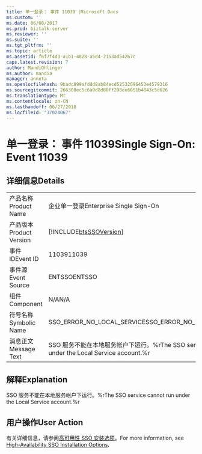 ```yaml
---
title: 单一登录： 事件 11039 |Microsoft Docs
ms.custom: ''
ms.date: 06/08/2017
ms.prod: biztalk-server
ms.reviewer: ''
ms.suite: ''
ms.tgt_pltfrm: ''
ms.topic: article
ms.assetid: f6f7f4d3-a1b1-4828-a5d4-2153ad54267c
caps.latest.revision: 7
author: MandiOhlinger
ms.author: mandia
manager: anneta
ms.openlocfilehash: 9badc899afddd8ab84ecd52532096453e4579316
ms.sourcegitcommit: 266308ec5c6a9d8d80ff298ee6051b4843c5d626
ms.translationtype: MT
ms.contentlocale: zh-CN
ms.lasthandoff: 06/27/2018
ms.locfileid: "37024067"
---
```

# <a name="single-sign-on-event-11039"></a><span data-ttu-id="7593d-102">单一登录： 事件 11039</span><span class="sxs-lookup"><span data-stu-id="7593d-102">Single Sign-On: Event 11039</span></span>
## <a name="details"></a><span data-ttu-id="7593d-103">详细信息</span><span class="sxs-lookup"><span data-stu-id="7593d-103">Details</span></span>  
  
|                 |                                                               |
|-----------------|---------------------------------------------------------------|
|  <span data-ttu-id="7593d-104">产品名称</span><span class="sxs-lookup"><span data-stu-id="7593d-104">Product Name</span></span>   |                   <span data-ttu-id="7593d-105">企业单一登录</span><span class="sxs-lookup"><span data-stu-id="7593d-105">Enterprise Single Sign-On</span></span>                   |
| <span data-ttu-id="7593d-106">产品版本</span><span class="sxs-lookup"><span data-stu-id="7593d-106">Product Version</span></span> |  [!INCLUDE[btsSSOVersion](../includes/btsssoversion-md.md)]   |
|    <span data-ttu-id="7593d-107">事件 ID</span><span class="sxs-lookup"><span data-stu-id="7593d-107">Event ID</span></span>     |                             <span data-ttu-id="7593d-108">11039</span><span class="sxs-lookup"><span data-stu-id="7593d-108">11039</span></span>                             |
|  <span data-ttu-id="7593d-109">事件源</span><span class="sxs-lookup"><span data-stu-id="7593d-109">Event Source</span></span>   |                            <span data-ttu-id="7593d-110">ENTSSO</span><span class="sxs-lookup"><span data-stu-id="7593d-110">ENTSSO</span></span>                             |
|    <span data-ttu-id="7593d-111">组件</span><span class="sxs-lookup"><span data-stu-id="7593d-111">Component</span></span>    |                              <span data-ttu-id="7593d-112">N/A</span><span class="sxs-lookup"><span data-stu-id="7593d-112">N/A</span></span>                              |
|  <span data-ttu-id="7593d-113">符号名称</span><span class="sxs-lookup"><span data-stu-id="7593d-113">Symbolic Name</span></span>  |                  <span data-ttu-id="7593d-114">SSO_ERROR_NO_LOCAL_SERVICE</span><span class="sxs-lookup"><span data-stu-id="7593d-114">SSO_ERROR_NO_LOCAL_SERVICE</span></span>                   |
|  <span data-ttu-id="7593d-115">消息正文</span><span class="sxs-lookup"><span data-stu-id="7593d-115">Message Text</span></span>   | <span data-ttu-id="7593d-116">SSO 服务不能在本地服务帐户下运行。%r</span><span class="sxs-lookup"><span data-stu-id="7593d-116">The SSO service cannot run under the Local Service account.%r</span></span> |
  
## <a name="explanation"></a><span data-ttu-id="7593d-117">解释</span><span class="sxs-lookup"><span data-stu-id="7593d-117">Explanation</span></span>  
 <span data-ttu-id="7593d-118">SSO 服务不能在本地服务帐户下运行。%r</span><span class="sxs-lookup"><span data-stu-id="7593d-118">The SSO service cannot run under the Local Service account.%r</span></span>  
  
## <a name="user-action"></a><span data-ttu-id="7593d-119">用户操作</span><span class="sxs-lookup"><span data-stu-id="7593d-119">User Action</span></span>  
 <span data-ttu-id="7593d-120">有关详细信息，请参阅[高可用性 SSO 安装选项](../core/high-availability-sso-installation-options.md)。</span><span class="sxs-lookup"><span data-stu-id="7593d-120">For more information, see [High-Availability SSO Installation Options](../core/high-availability-sso-installation-options.md).</span></span>